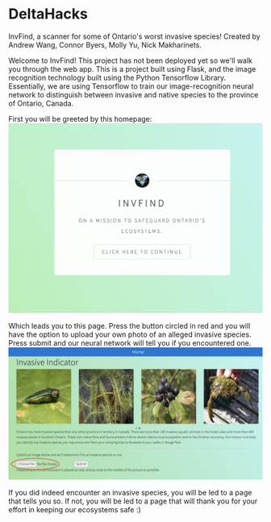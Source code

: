 # DeltaHacks
InvFind, a scanner for some of Ontario's worst invasive species!
Created by Andrew Wang, Connor Byers, Molly Yu, Nick Makharinets.

Welcome to InvFind! This project has not been deployed yet so we'll walk you through the web app. This is a project built
using Flask, and the image recognition technology built using the Python Tensorflow Library. Essentially, we are using
Tensorflow to train our image-recognition neural network to distinguish between invasive and native species to the province of
Ontario, Canada. 

First you will be greeted by this homepage:
![Front](./InvFindFrontPage.png)

Which leads you to this page. Press the button circled in red and you will have the option to upload your own photo of an 
alleged invasive species. Press submit and our neural network will tell you if you encountered one.
![SubmitPage](./submitPage.png)

If you did indeed encounter an invasive species, you will be led to a page that tells you so. If not, you will be led to a page
that will thank you for your effort in keeping our ecosystems safe :)
